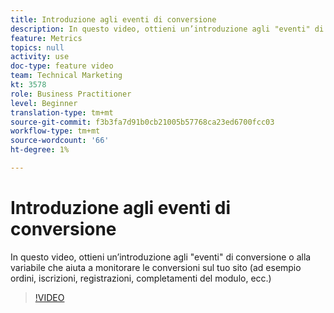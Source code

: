 ```yaml
---
title: Introduzione agli eventi di conversione
description: In questo video, ottieni un’introduzione agli "eventi" di conversione o alla variabile che aiuta a monitorare le conversioni sul tuo sito (ad esempio ordini, iscrizioni, registrazioni, completamenti del modulo, ecc.)
feature: Metrics
topics: null
activity: use
doc-type: feature video
team: Technical Marketing
kt: 3578
role: Business Practitioner
level: Beginner
translation-type: tm+mt
source-git-commit: f3b3fa7d91b0cb21005b57768ca23ed6700fcc03
workflow-type: tm+mt
source-wordcount: '66'
ht-degree: 1%

---
```



# Introduzione agli eventi di conversione

In questo video, ottieni un’introduzione agli &quot;eventi&quot; di conversione o alla variabile che aiuta a monitorare le conversioni sul tuo sito (ad esempio ordini, iscrizioni, registrazioni, completamenti del modulo, ecc.)

>[!VIDEO](https://video.tv.adobe.com/v/28764/?quality=12)
